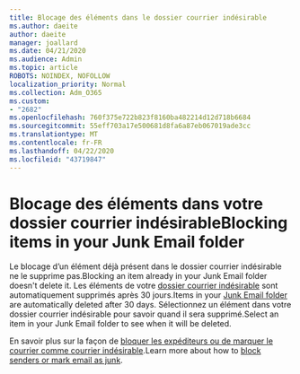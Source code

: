 ```yaml
---
title: Blocage des éléments dans le dossier courrier indésirable
ms.author: daeite
author: daeite
manager: joallard
ms.date: 04/21/2020
ms.audience: Admin
ms.topic: article
ROBOTS: NOINDEX, NOFOLLOW
localization_priority: Normal
ms.collection: Adm_O365
ms.custom:
- "2682"
ms.openlocfilehash: 760f375e722b823f8160ba482214d12d718b6684
ms.sourcegitcommit: 55eff703a17e500681d8fa6a87eb067019ade3cc
ms.translationtype: MT
ms.contentlocale: fr-FR
ms.lasthandoff: 04/22/2020
ms.locfileid: "43719847"
---
```

# <a name="blocking-items-in-your-junk-email-folder"></a><span data-ttu-id="61195-102">Blocage des éléments dans votre dossier courrier indésirable</span><span class="sxs-lookup"><span data-stu-id="61195-102">Blocking items in your Junk Email folder</span></span>

<span data-ttu-id="61195-103">Le blocage d’un élément déjà présent dans le dossier courrier indésirable ne le supprime pas.</span><span class="sxs-lookup"><span data-stu-id="61195-103">Blocking an item already in your Junk Email folder doesn't delete it.</span></span> <span data-ttu-id="61195-104">Les éléments de votre [dossier courrier indésirable](https://outlook.live.com/mail/junkemail) sont automatiquement supprimés après 30 jours.</span><span class="sxs-lookup"><span data-stu-id="61195-104">Items in your [Junk Email folder](https://outlook.live.com/mail/junkemail) are automatically deleted after 30 days.</span></span> <span data-ttu-id="61195-105">Sélectionnez un élément dans votre dossier courrier indésirable pour savoir quand il sera supprimé.</span><span class="sxs-lookup"><span data-stu-id="61195-105">Select an item in your Junk Email folder to see when it will be deleted.</span></span>

<span data-ttu-id="61195-106">En savoir plus sur la façon de [bloquer les expéditeurs ou de marquer le courrier comme courrier indésirable](https://support.office.com/article/a3ece97b-82f8-4a5e-9ac3-e92fa6427ae4).</span><span class="sxs-lookup"><span data-stu-id="61195-106">Learn more about how to [block senders or mark email as junk](https://support.office.com/article/a3ece97b-82f8-4a5e-9ac3-e92fa6427ae4).</span></span>